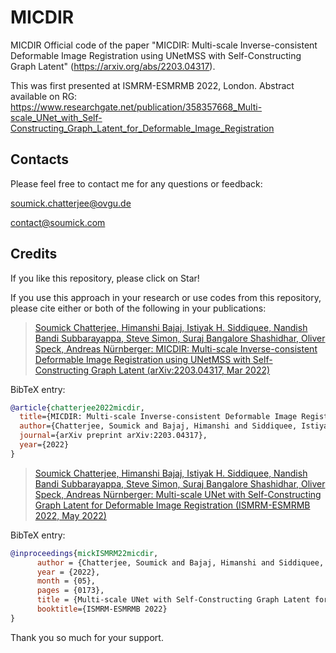 # MICDIR
MICDIR
Official code of the paper "MICDIR: Multi-scale Inverse-consistent Deformable Image Registration using UNetMSS with Self-Constructing Graph Latent" (https://arxiv.org/abs/2203.04317).

This was first presented at ISMRM-ESMRMB 2022, London.
Abstract available on RG: https://www.researchgate.net/publication/358357668_Multi-scale_UNet_with_Self-Constructing_Graph_Latent_for_Deformable_Image_Registration

## Contacts

Please feel free to contact me for any questions or feedback:

[soumick.chatterjee@ovgu.de](mailto:soumick.chatterjee@ovgu.de)

[contact@soumick.com](mailto:contact@soumick.com)

## Credits

If you like this repository, please click on Star!

If you use this approach in your research or use codes from this repository, please cite either or both of the following in your publications:

> [Soumick Chatterjee, Himanshi Bajaj, Istiyak H. Siddiquee, Nandish Bandi Subbarayappa, Steve Simon, Suraj Bangalore Shashidhar, Oliver Speck, Andreas Nürnberger: MICDIR: Multi-scale Inverse-consistent Deformable Image Registration using UNetMSS with Self-Constructing Graph Latent (arXiv:2203.04317, Mar 2022)](https://arxiv.org/abs/2203.04317)

BibTeX entry:

```bibtex
@article{chatterjee2022micdir,
  title={MICDIR: Multi-scale Inverse-consistent Deformable Image Registration using UNetMSS with Self-Constructing Graph Latent},
  author={Chatterjee, Soumick and Bajaj, Himanshi and Siddiquee, Istiyak H and Subbarayappa, Nandish Bandi and Simon, Steve and Shashidhar, Suraj Bangalore and Speck, Oliver and N{\"u}rnberger, Andreas},
  journal={arXiv preprint arXiv:2203.04317},
  year={2022}
}
```

> [Soumick Chatterjee, Himanshi Bajaj, Istiyak H. Siddiquee, Nandish Bandi Subbarayappa, Steve Simon, Suraj Bangalore Shashidhar, Oliver Speck, Andreas Nürnberger: Multi-scale UNet with Self-Constructing Graph Latent for Deformable Image Registration (ISMRM-ESMRMB 2022, May 2022)](https://www.researchgate.net/publication/358357668_Multi-scale_UNet_with_Self-Constructing_Graph_Latent_for_Deformable_Image_Registration)

BibTeX entry:


```bibtex
@inproceedings{mickISMRM22micdir,
      author = {Chatterjee, Soumick and Bajaj, Himanshi and Siddiquee, Istiyak H and Subbarayappa, Nandish Bandi and Simon, Steve and Shashidhar, Suraj Bangalore and Speck, Oliver and N{\"u}rnberger, Andreas},
      year = {2022},
      month = {05},
      pages = {0173},
      title = {Multi-scale UNet with Self-Constructing Graph Latent for Deformable Image Registration},
      booktitle={ISMRM-ESMRMB 2022}
}
```
Thank you so much for your support.
